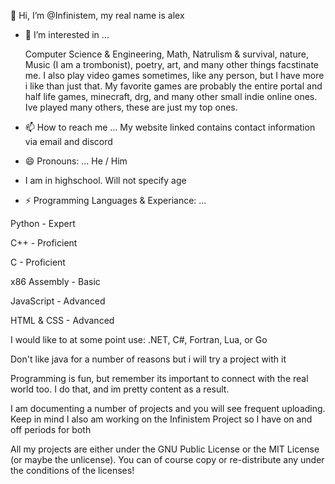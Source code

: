  👋 Hi, I’m @Infinistem, my real name is alex
 
- 👀 I’m interested in ...

  Computer Science & Engineering, Math, Natrulism & survival, nature, Music (I am a trombonist), poetry, art, and many other things facstinate me. I also play video games sometimes, like any person, but I have 
  more i like than just that. My favorite games are probably the entire portal and half life games, minecraft, drg, and many other small indie online ones. Ive played many others, these are just my top ones.
  
- 📫 How to reach me ...
  My website linked contains contact information via email and discord
  
- 😄 Pronouns: ...
  He / Him
  
- I am in highschool. Will not specify age

  
 - ⚡ Programming Languages & Experiance: ...

Python - Expert

C++ - Proficient

C - Proficient 

x86 Assembly - Basic 

JavaScript - Advanced

HTML & CSS - Advanced

I would like to at some point use: .NET, C#, Fortran, Lua, or Go

Don't like java for a number of reasons but i will try a project with it

Programming is fun, but remember its important to connect with the real world too. I do that, and im pretty content as a result.

I am documenting a number of projects and you will see frequent uploading. Keep in mind I also am working on the Infinistem Project so I have on and off periods for both

All my projects are either under the GNU Public License or the MIT License (or maybe the unlicense). You can of course copy or re-distribute any under the conditions of the licenses! 


  
    
    
    

<!---
Infinistem/Infinistem is a ✨ special ✨ repository because its `README.md` (this file) appears on your GitHub profile.
You can click the Preview link to take a look at your changes.
--->
